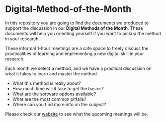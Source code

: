 # Digital-Method-of-the-Month

In this repository you are going to find the documents we produced to support the discussion in our **Digital Methods of the Month**.
These documents will help you orienting yourself if you want to pickup the method in your research.

These informal 1-hour meetings are a safe space to freely discuss the practicalities of learning and implementing a new digital skill in your research.

Each month we select a method, and we have a practical discussion on what it takes to learn and master the method.

- What this method is really about?
- How much time will it take to get the basics?
- What are the software options available?
- What are the most common pitfalls?
- Where can you find more info on the subject?

Please check our [website](http://www-staging.cdcs.ed.ac.uk/training/digital-method-month) to see what the upcoming meetings will be. 
